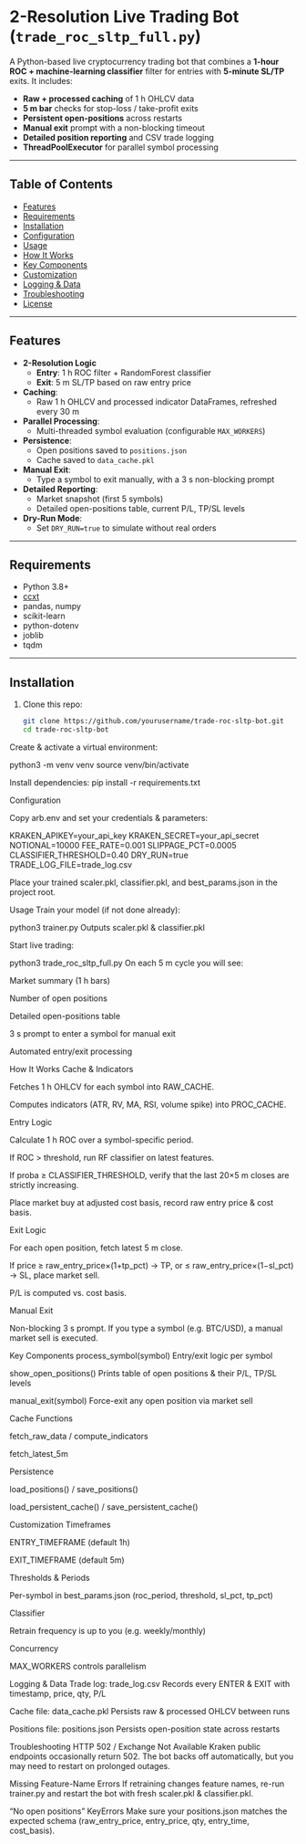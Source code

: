 # 2-Resolution Live Trading Bot (`trade_roc_sltp_full.py`)

A Python-based live cryptocurrency trading bot that combines a **1-hour ROC + machine-learning classifier** filter for entries with **5-minute SL/TP** exits. It includes:

- **Raw + processed caching** of 1 h OHLCV data
- **5 m bar** checks for stop-loss / take-profit exits
- **Persistent open-positions** across restarts
- **Manual exit** prompt with a non-blocking timeout
- **Detailed position reporting** and CSV trade logging
- **ThreadPoolExecutor** for parallel symbol processing

---

## Table of Contents

- [Features](#features)
- [Requirements](#requirements)
- [Installation](#installation)
- [Configuration](#configuration)
- [Usage](#usage)
- [How It Works](#how-it-works)
- [Key Components](#key-components)
- [Customization](#customization)
- [Logging & Data](#logging--data)
- [Troubleshooting](#troubleshooting)
- [License](#license)

---

## Features

- **2-Resolution Logic**  
  - **Entry**: 1 h ROC filter + RandomForest classifier  
  - **Exit**: 5 m SL/TP based on raw entry price  
- **Caching**:  
  - Raw 1 h OHLCV and processed indicator DataFrames, refreshed every 30 m  
- **Parallel Processing**:  
  - Multi-threaded symbol evaluation (configurable `MAX_WORKERS`)  
- **Persistence**:  
  - Open positions saved to `positions.json`  
  - Cache saved to `data_cache.pkl`  
- **Manual Exit**:  
  - Type a symbol to exit manually, with a 3 s non-blocking prompt  
- **Detailed Reporting**:  
  - Market snapshot (first 5 symbols)  
  - Detailed open-positions table, current P/L, TP/SL levels  
- **Dry-Run Mode**:  
  - Set `DRY_RUN=true` to simulate without real orders  

---

## Requirements

- Python 3.8+
- [ccxt](https://github.com/ccxt/ccxt)
- pandas, numpy
- scikit-learn
- python-dotenv
- joblib
- tqdm

---

## Installation

1. Clone this repo:
   ```bash
   git clone https://github.com/yourusername/trade-roc-sltp-bot.git
   cd trade-roc-sltp-bot
Create & activate a virtual environment:

python3 -m venv venv
source venv/bin/activate

Install dependencies:
pip install -r requirements.txt

Configuration

Copy  arb.env and set your credentials & parameters:

KRAKEN_APIKEY=your_api_key
KRAKEN_SECRET=your_api_secret
NOTIONAL=10000
FEE_RATE=0.001
SLIPPAGE_PCT=0.0005
CLASSIFIER_THRESHOLD=0.40
DRY_RUN=true
TRADE_LOG_FILE=trade_log.csv

Place your trained scaler.pkl, classifier.pkl, and best_params.json in the project root.

Usage
Train your model (if not done already):


python3 trainer.py
Outputs scaler.pkl & classifier.pkl

Start live trading:


python3 trade_roc_sltp_full.py
On each 5 m cycle you will see:

Market summary (1 h bars)

Number of open positions

Detailed open-positions table

3 s prompt to enter a symbol for manual exit

Automated entry/exit processing

How It Works
Cache & Indicators

Fetches 1 h OHLCV for each symbol into RAW_CACHE.

Computes indicators (ATR, RV, MA, RSI, volume spike) into PROC_CACHE.

Entry Logic

Calculate 1 h ROC over a symbol-specific period.

If ROC > threshold, run RF classifier on latest features.

If proba ≥ CLASSIFIER_THRESHOLD, verify that the last 20×5 m closes are strictly increasing.

Place market buy at adjusted cost basis, record raw entry price & cost basis.

Exit Logic

For each open position, fetch latest 5 m close.

If price ≥ raw_entry_price×(1+tp_pct) → TP, or ≤ raw_entry_price×(1−sl_pct) → SL, place market sell.

P/L is computed vs. cost basis.

Manual Exit

Non-blocking 3 s prompt. If you type a symbol (e.g. BTC/USD), a manual market sell is executed.

Key Components
process_symbol(symbol)
Entry/exit logic per symbol

show_open_positions()
Prints table of open positions & their P/L, TP/SL levels

manual_exit(symbol)
Force-exit any open position via market sell

Cache Functions

fetch_raw_data / compute_indicators

fetch_latest_5m

Persistence

load_positions() / save_positions()

load_persistent_cache() / save_persistent_cache()

Customization
Timeframes

ENTRY_TIMEFRAME (default 1h)

EXIT_TIMEFRAME (default 5m)

Thresholds & Periods

Per-symbol in best_params.json (roc_period, threshold, sl_pct, tp_pct)

Classifier

Retrain frequency is up to you (e.g. weekly/monthly)

Concurrency

MAX_WORKERS controls parallelism

Logging & Data
Trade log: trade_log.csv
Records every ENTER & EXIT with timestamp, price, qty, P/L

Cache file: data_cache.pkl
Persists raw & processed OHLCV between runs

Positions file: positions.json
Persists open-position state across restarts

Troubleshooting
HTTP 502 / Exchange Not Available
Kraken public endpoints occasionally return 502. The bot backs off automatically, but you may need to restart on prolonged outages.

Missing Feature-Name Errors
If retraining changes feature names, re-run trainer.py and restart the bot with fresh scaler.pkl & classifier.pkl.

“No open positions” KeyErrors
Make sure your positions.json matches the expected schema (raw_entry_price, entry_price, qty, entry_time, cost_basis).

